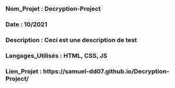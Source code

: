 <h3>Nom_Projet : Decryption-Project</h3>
<h3>Date : 10/2021</h3>
<h3>Description : Ceci est une description de test</h3>
<h3>Langages_Utilisés : HTML, CSS, JS</h3>
<h3>Lien_Projet : https://samuel-dd07.github.io/Decryption-Project/</h3>